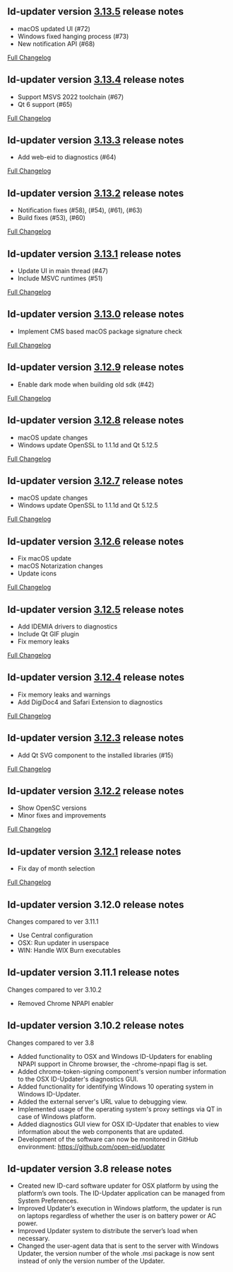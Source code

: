 Id-updater version [3.13.5](https://github.com/open-eid/updater/releases/tag/v3.13.5) release notes
--------------------------------------
- macOS updated UI (#72)
- Windows fixed hanging process (#73)
- New notification API (#68)

[Full Changelog](https://github.com/open-eid/updater/compare/v3.13.4...v3.13.5)

Id-updater version [3.13.4](https://github.com/open-eid/updater/releases/tag/v3.13.4) release notes
--------------------------------------
- Support MSVS 2022 toolchain (#67)
- Qt 6 support (#65)

[Full Changelog](https://github.com/open-eid/updater/compare/v3.13.3...v3.13.4)

Id-updater version [3.13.3](https://github.com/open-eid/updater/releases/tag/v3.13.3) release notes
--------------------------------------
- Add web-eid to diagnostics (#64)

[Full Changelog](https://github.com/open-eid/updater/compare/v3.13.2...v3.13.3)

Id-updater version [3.13.2](https://github.com/open-eid/updater/releases/tag/v3.13.2) release notes
--------------------------------------
- Notification fixes (#58), (#54), (#61), (#63)
- Build fixes (#53), (#60)

[Full Changelog](https://github.com/open-eid/updater/compare/v3.13.1...v3.13.2)

Id-updater version [3.13.1](https://github.com/open-eid/updater/releases/tag/v3.13.1) release notes
--------------------------------------
- Update UI in main thread (#47)
- Include MSVC runtimes (#51)

[Full Changelog](https://github.com/open-eid/updater/compare/v3.13.0...v3.13.1)

Id-updater version [3.13.0](https://github.com/open-eid/updater/releases/tag/v3.13.0) release notes
--------------------------------------
- Implement CMS based macOS package signature check

[Full Changelog](https://github.com/open-eid/updater/compare/v3.12.9...v3.13.0)

Id-updater version [3.12.9](https://github.com/open-eid/updater/releases/tag/v3.12.9) release notes
--------------------------------------
- Enable dark mode when building old sdk (#42)

[Full Changelog](https://github.com/open-eid/updater/compare/v3.12.8...v3.12.9)

Id-updater version [3.12.8](https://github.com/open-eid/updater/releases/tag/v3.12.8) release notes
--------------------------------------
- macOS update changes
- Windows update OpenSSL to 1.1.1d and Qt 5.12.5

[Full Changelog](https://github.com/open-eid/updater/compare/v3.12.7...v3.12.8)

Id-updater version [3.12.7](https://github.com/open-eid/updater/releases/tag/v3.12.7) release notes
--------------------------------------
- macOS update changes
- Windows update OpenSSL to 1.1.1d and Qt 5.12.5

[Full Changelog](https://github.com/open-eid/updater/compare/v3.12.6...v3.12.7)

Id-updater version [3.12.6](https://github.com/open-eid/updater/releases/tag/v3.12.6) release notes
--------------------------------------
- Fix macOS update
- macOS Notarization changes
- Update icons

[Full Changelog](https://github.com/open-eid/updater/compare/v3.12.5...v3.12.6)

Id-updater version [3.12.5](https://github.com/open-eid/updater/releases/tag/v3.12.5) release notes
--------------------------------------
- Add IDEMIA drivers to diagnostics
- Include Qt GIF plugin
- Fix memory leaks

[Full Changelog](https://github.com/open-eid/updater/compare/v3.12.4...v3.12.5)

Id-updater version [3.12.4](https://github.com/open-eid/updater/releases/tag/v3.12.4) release notes
--------------------------------------
- Fix memory leaks and warnings
- Add DigiDoc4 and Safari Extension to diagnostics

[Full Changelog](https://github.com/open-eid/updater/compare/v3.12.3...v3.12.4)

Id-updater version [3.12.3](https://github.com/open-eid/updater/releases/tag/v3.12.3) release notes
--------------------------------------
- Add Qt SVG component to the installed libraries (#15)

[Full Changelog](https://github.com/open-eid/updater/compare/v3.12.2...v3.12.3)

Id-updater version [3.12.2](https://github.com/open-eid/updater/releases/tag/v3.12.2) release notes
--------------------------------------
- Show OpenSC versions
- Minor fixes and improvements

[Full Changelog](https://github.com/open-eid/updater/compare/v3.12.1...v3.12.2)

Id-updater version [3.12.1](https://github.com/open-eid/updater/releases/tag/v3.12.1) release notes
--------------------------------------
- Fix day of month selection

[Full Changelog](https://github.com/open-eid/updater/compare/v3.12.0...v3.12.1)


Id-updater version 3.12.0 release notes
--------------------------------------
Changes compared to ver 3.11.1

- Use Central configuration
- OSX: Run updater in userspace
- WIN: Handle WIX Burn executables


Id-updater version 3.11.1 release notes
--------------------------------------
Changes compared to ver 3.10.2

- Removed Chrome NPAPI enabler


Id-updater version 3.10.2 release notes
--------------------------------------
Changes compared to ver 3.8

- Added functionality to OSX and Windows ID-Updaters for enabling NPAPI support in Chrome browser, the -chrome-npapi flag is set.
- Added chrome-token-signing component's version number information to the OSX ID-Updater's diagnostics GUI.
- Added functionality for identifying Windows 10 operating system in Windows ID-Updater.
- Added the external server's URL value to debugging view.
- Implemented usage of the operating system's proxy settings via QT in case of Windows platform.
- Added diagnostics GUI view for OSX ID-Updater that enables to view information about the web components that are updated.
- Development of the software can now be monitored in GitHub environment: https://github.com/open-eid/updater


Id-updater version 3.8 release notes
--------------------------------------

- Created new ID-card software updater for OSX platform by using the platform’s own tools. The ID-Updater application can be managed from System Preferences.
- Improved Updater’s execution in Windows platform, the updater is run on laptops regardless of whether the user is on battery power or AC power. 
- Improved Updater system to distribute the server’s load when necessary. 
- Changed the user-agent data that is sent to the server with Windows Updater, the version number of the whole .msi package is now sent instead of only the version number of the Updater.
